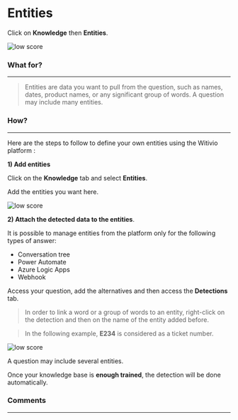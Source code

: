 # Entities

Click on **Knowledge** then **Entities**.

<div class="image_center">
  <img :src="$withBase('/assets/img/en/knowledge/entities1.png')" alt="low score">
</div>




### What for?
---
>Entities are data you want to pull from the question, such as names, dates, product names, or any significant group of words. A question may include many entities. 


### How?
---
Here are the steps to follow to define your own entities using the Witivio platform : 


**1) Add entities** 

Click on the **Knowledge** tab and select **Entities**. 

Add the entities you want here. 

<div class="image_center">
  <img :src="$withBase('/assets/img/en/knowledge/entities2.png')" alt="low score">
</div>



**2) Attach the detected data to the entities**.  

It is possible to manage entities from the platform only for the following types of answer: 

- Conversation tree 
- Power Automate 
- Azure Logic Apps
- Webhook

Access your question, add the alternatives and then access the **Detections** tab. 


> In order to link a word or a group of words to an entity, right-click on the detection and then on the name of the entity added before. 

> In the following example, **E234** is considered as a ticket number. 

<div class="image_center">
  <img :src="$withBase('/assets/img/en/knowledge/entities3.png')" alt="low score">
</div>

A question may include several entities. 


Once your knowledge base is **enough trained**, the detection will be done automatically. 

### Comments
---

<Commentaire />
